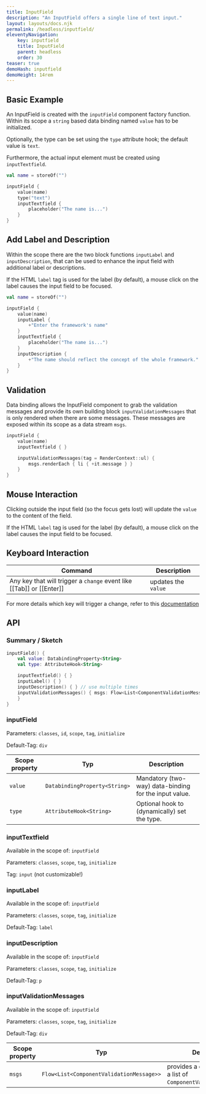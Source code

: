 ```yaml
---
title: InputField
description: "An InputField offers a single line of text input."
layout: layouts/docs.njk
permalink: /headless/inputfield/
eleventyNavigation:
    key: inputfield
    title: InputField
    parent: headless
    order: 30
teaser: true
demoHash: inputfield
demoHeight: 14rem
---
```


## Basic Example

An InputField is created with the `inputField` component factory function. Within its scope a `string` based data
binding named `value` has to be initialized.

Optionally, the type can be set using the `type` attribute hook; the default value is ``text``.

Furthermore, the actual input element must be created using `inputTextfield`.

```kotlin
val name = storeOf("")

inputField {
    value(name)
    type("text")
    inputTextfield {
        placeholder("The name is...")
    }
}
```

## Add Label and Description

Within the scope there are the two block functions `inputLabel` and `inputDescription`, that can be used to enhance the
input field with additional label or descriptions.

If the HTML `label` tag is used for the label (by default), a mouse click on the label causes the input field to be
focused.

```kotlin
val name = storeOf("")

inputField {
    value(name)
    inputLabel {
        +"Enter the framework's name"
    }
    inputTextfield {
        placeholder("The name is...")
    }
    inputDescription {
        +"The name should reflect the concept of the whole framework."
    }
}
```

## Validation

Data binding allows the InputField component to grab the validation messages and provide its own building
block `inputValidationMessages` that is only rendered when there are some messages. These messages are exposed within
its scope as a data stream `msgs`.

```kotlin
inputField {
    value(name)
    inputTextfield { }

    inputValidationMessages(tag = RenderContext::ul) {
        msgs.renderEach { li { +it.message } }
    }
}
```

## Mouse Interaction

Clicking outside the input field (so the focus gets lost) will update the `value` to the content of the field.

If the HTML `label` tag is used for the label (by default), a mouse click on the label causes the input field to be
focused.

## Keyboard Interaction

| Command                                                              | Description         |
|----------------------------------------------------------------------|---------------------|
| Any key that will trigger a `change` event like [[Tab]] or [[Enter]] | updates the `value` |

For more details which key will trigger a change, refer to this
[documentation](https://developer.mozilla.org/en-US/docs/Web/API/HTMLElement/change_event)

## API

### Summary / Sketch

```kotlin
inputField() {
    val value: DatabindingProperty<String>
    val type: AttributeHook<String>

    inputTextfield() { }
    inputLabel() { }
    inputDescription() { } // use multiple times
    inputValidationMessages() { msgs: Flow<List<ComponentValidationMessage>>
    }
}
```

### inputField

Parameters: `classes`, `id`, `scope`, `tag`, `initialize`

Default-Tag: `div`

| Scope property | Typ                           | Description                                             |
|----------------|-------------------------------|---------------------------------------------------------|
| `value`        | `DatabindingProperty<String>` | Mandatory (two-way) data-binding for the input value.   |
| `type`         | `AttributeHook<String>`       | Optional hook to (dynamically) set the type.            |

### inputTextfield

Available in the scope of: `inputField`

Parameters: `classes`, `scope`, `tag`, `initialize`

Tag: `input` (not customizable!)

### inputLabel

Available in the scope of: `inputField`

Parameters: `classes`, `scope`, `tag`, `initialize`

Default-Tag: `label`

### inputDescription

Available in the scope of: `inputField`

Parameters: `classes`, `scope`, `tag`, `initialize`

Default-Tag: `p`

### inputValidationMessages

Available in the scope of: `inputField`

Parameters: `classes`, `scope`, `tag`, `initialize`

Default-Tag: `div`

| Scope property | Typ                                      | Description                                                           |
|----------------|------------------------------------------|-----------------------------------------------------------------------|
| `msgs`         | `Flow<List<ComponentValidationMessage>>` | provides a data stream with a list of ``ComponentValidationMessage``s |

